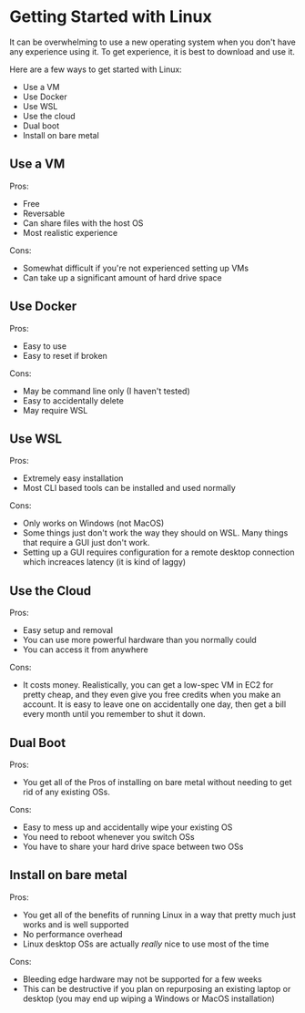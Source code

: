 # Getting Started with Linux

It can be overwhelming to use a new operating system when you don't have any experience using it. To get experience, it is best to download and use it. 

Here are a few ways to get started with Linux:

* Use a VM
* Use Docker
* Use WSL
* Use the cloud
* Dual boot
* Install on bare metal


## Use a VM
Pros:
* Free
* Reversable
* Can share files with the host OS
* Most realistic experience

Cons:
* Somewhat difficult if you're not experienced setting up VMs
* Can take up a significant amount of hard drive space

## Use Docker
Pros:
* Easy to use
* Easy to reset if broken

Cons:
* May be command line only (I haven't tested)
* Easy to accidentally delete
* May require WSL

## Use WSL
Pros:
* Extremely easy installation
* Most CLI based tools can be installed and used normally

Cons:
* Only works on Windows (not MacOS)
* Some things just don't work the way they should on WSL. Many things that require a GUI just don't work.
* Setting up a GUI requires configuration for a remote desktop connection which increaces latency (it is kind of laggy)

## Use the Cloud
Pros:
* Easy setup and removal
* You can use more powerful hardware than you normally could
* You can access it from anywhere

Cons:
*  It costs money. Realistically, you can get a low-spec VM in EC2 for pretty cheap, and they even give you free credits when you make an account. It is easy to leave one on accidentally one day, then get a bill every month until you remember to shut it down.

## Dual Boot
Pros:
* You get all of the Pros of installing on bare metal without needing to get rid of any existing OSs.

Cons:
* Easy to mess up and accidentally wipe your existing OS
* You need to reboot whenever you switch OSs
* You have to share your hard drive space between two OSs

## Install on bare metal
Pros:
* You get all of the benefits of running Linux in a way that pretty much just works and is well supported
* No performance overhead
* Linux desktop OSs are actually *really* nice to use most of the time

Cons:
* Bleeding edge hardware may not be supported for a few weeks
* This can be destructive if you plan on repurposing an existing laptop or desktop (you may end up wiping a Windows or MacOS installation)